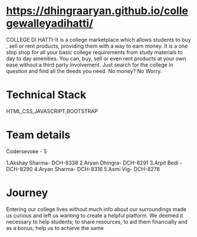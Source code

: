 # https://dhingraaryan.github.io/collegewalleyadihatti/

COLLEGE DI HATTI-It is a college marketplace which allows students to buy , sell or rent products, providing them with a way to earn money. It is a one stop shop for all your basic college requirements from study materials to day to day amenities. You can, buy, sell or even rent products at your own ease without a third party involvement. Just search for the college in question and find all the deeds you need. No money? No Worry.

# Technical Stack
HTML,CSS,JAVASCRIPT,BOOTSTRAP

# Team details
Codersevoke - 5

1.Akshay Sharma- DCH-8338
2.Aryan Dhingra- DCH-8291
3.Arpit Bedi - DCH-8290
4.Aryan Sharma- DCH-8316
5.Asmi Vig- DCH-8278

# Journey
Entering our college lives without much info about our surroundings made us curious and left us wanting to create a helpful platform. We deemed it necessary to help students; to share resources, to aid them financially and as a bonus, help us to achieve the same

